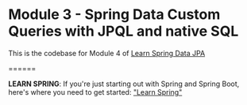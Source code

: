 # Module 3 - Spring Data Custom Queries with JPQL and native SQL

This is the codebase for Module 4 of [Learn Spring Data JPA](https://www.baeldung.com/learn-spring-data-jpa-course)


======

**LEARN SPRING**: If you're just starting out with Spring and Spring Boot, here's where you need to get started: ["Learn Spring"](https://bit.ly/github-ls)

